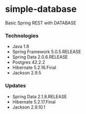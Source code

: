 # simple-database
Basic Spring REST with DATABASE

### Technologies

* Java 1.8
* Spring Framework 5.0.5.RELEASE
* Spring Data 2.0.6.RELEASE
* Postgres 42.2.2
* Hibernate 5.2.16.Final
* Jackson 2.9.5

### Updates

* Spring Data 2.1.8.RELEASE
* Hibernate 5.2.17.Final
* Jackson 2.9.10.1
